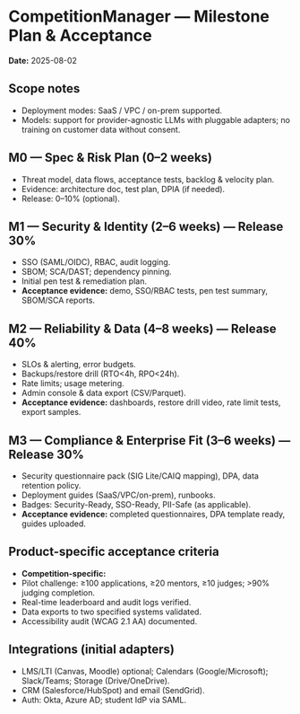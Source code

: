 # CompetitionManager — Milestone Plan & Acceptance
**Date:** 2025-08-02

## Scope notes
- Deployment modes: SaaS / VPC / on-prem supported.
- Models: support for provider-agnostic LLMs with pluggable adapters; no training on customer data without consent.

## M0 — Spec & Risk Plan (0–2 weeks)
- Threat model, data flows, acceptance tests, backlog & velocity plan.
- Evidence: architecture doc, test plan, DPIA (if needed).
- Release: 0–10% (optional).

## M1 — Security & Identity (2–6 weeks) — Release 30%
- SSO (SAML/OIDC), RBAC, audit logging.
- SBOM; SCA/DAST; dependency pinning.
- Initial pen test & remediation plan.
- **Acceptance evidence:** demo, SSO/RBAC tests, pen test summary, SBOM/SCA reports.

## M2 — Reliability & Data (4–8 weeks) — Release 40%
- SLOs & alerting, error budgets.
- Backups/restore drill (RTO<4h, RPO<24h).
- Rate limits; usage metering.
- Admin console & data export (CSV/Parquet).
- **Acceptance evidence:** dashboards, restore drill video, rate limit tests, export samples.

## M3 — Compliance & Enterprise Fit (3–6 weeks) — Release 30%
- Security questionnaire pack (SIG Lite/CAIQ mapping), DPA, data retention policy.
- Deployment guides (SaaS/VPC/on-prem), runbooks.
- Badges: Security-Ready, SSO-Ready, PII-Safe (as applicable).
- **Acceptance evidence:** completed questionnaires, DPA template ready, guides uploaded.

## Product-specific acceptance criteria

- **Competition-specific:**
- Pilot challenge: ≥100 applications, ≥20 mentors, ≥10 judges; >90% judging completion.
- Real-time leaderboard and audit logs verified.
- Data exports to two specified systems validated.
- Accessibility audit (WCAG 2.1 AA) documented.

## Integrations (initial adapters)
- LMS/LTI (Canvas, Moodle) optional; Calendars (Google/Microsoft); Slack/Teams; Storage (Drive/OneDrive).
- CRM (Salesforce/HubSpot) and email (SendGrid).
- Auth: Okta, Azure AD; student IdP via SAML.
